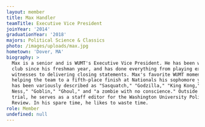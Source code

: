```yaml
---
layout: member
title: Max Handler
teamTitle: Executive Vice President
joinYear: '2014'
graduationYear: '2018'
majors: Political Science & Classics
photo: /images/uploads/max.jpg
hometown: 'Dover, MA'
biography: >
  Max is a senior and is WUMT's Executive Vice President. He has been with the
  club since his freshman year, and has done everything from playing expert
  witnesses to delivering closing statements. Max's favorite WUMT moment was
  helping the team to a fifth-place finish at Nationals his sophomore year. He
  has been variously described as "Sasquatch," "Godzilla," "King Kong," "Loch
  Ness," "Goblin," "Ghoul," and "a zombie with no conscience." Outside of mock
  trial, he serves as a staff editor for the Washington University Political
  Review. In his spare time, he likes to waste time.
role: Member
undefined: null
---
```






